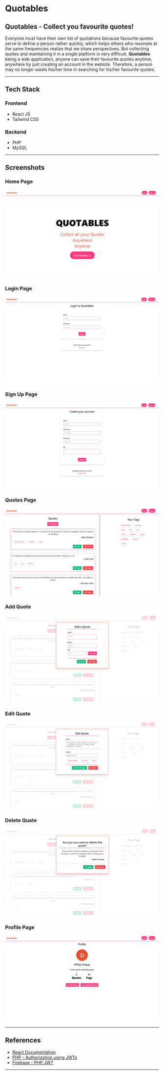 # Quotables
## Quotables - Collect you favourite quotes!
Everyone must have their own list of quotations because favourite quotes serve to define a person rather quickly, which helps others who resonate at the same frequencies realize that we share perspectives. But collecting quotes and maintaining it in a single platform is very difficult. **Quotables** being a web application, anyone can save their favourite quotes anytime, anywhere by just creating an account in the website. Therefore, a person may no longer waste his/her time in searching for his/her favourite quotes.

---

## Tech Stack
### Frontend
- React JS
- Tailwind CSS

### Backend
- PHP 
- MySQL

---
## Screenshots
### Home Page
![Home Page](images/home.png)

### Login Page
![Login Page](images/login.png)

### Sign Up Page
![Sign Up Page](images/signup.png)

### Quotes Page
![Quotes Page](images/quotes.png)

### Add Quote
![Add Quote](images/addquote.png)

### Edit Quote
![Edit Quote](images/editquote.png)

### Delete Quote
![Delete Quote](images/deletequote.png)

### Profile Page
![Profile Page](images/profile.png)

---

## References
- [React Documentation](https://reactjs.org/docs/getting-started.html)
- [PHP - Authorization using JWTs](https://www.sitepoint.com/php-authorization-jwt-json-web-tokens/)
- [Firebase - PHP JWT](https://github.com/firebase/php-jwt)

---